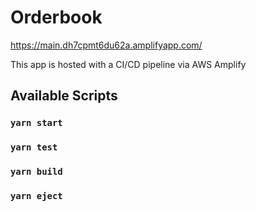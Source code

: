 # Orderbook

https://main.dh7cpmt6du62a.amplifyapp.com/

This app is hosted with a CI/CD pipeline via AWS Amplify

## Available Scripts

### `yarn start`
### `yarn test`
### `yarn build`
### `yarn eject`